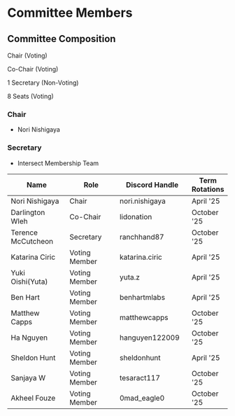 # Committee Members

## Committee Composition

Chair (Voting)

Co-Chair (Voting)

1 Secretary (Non-Voting)

8  Seats  (Voting)

### Chair

* Nori Nishigaya&#x20;

### Secretary

* Intersect Membership Team



<table><thead><tr><th width="146">Name</th><th width="131">Role</th><th width="164">Discord Handle</th><th>Term Rotations</th></tr></thead><tbody><tr><td>Nori Nishigaya</td><td>Chair</td><td>nori.nishigaya</td><td>April '25</td></tr><tr><td>Darlington Wleh</td><td>Co-Chair</td><td>lidonation</td><td>October '25</td></tr><tr><td>Terence McCutcheon</td><td>Secretary</td><td>ranchhand87</td><td>October '25</td></tr><tr><td>Katarina Ciric</td><td>Voting Member</td><td>katarina.ciric</td><td>April '25</td></tr><tr><td>Yuki Oishi(Yuta)</td><td>Voting Member</td><td>yuta.z</td><td>April '25</td></tr><tr><td>Ben Hart</td><td>Voting Member</td><td>benhartmlabs</td><td>April '25</td></tr><tr><td>Matthew Capps</td><td>Voting Member</td><td>matthewcapps</td><td>October '25</td></tr><tr><td>Ha Nguyen</td><td>Voting Member</td><td>hanguyen122009</td><td>October '25</td></tr><tr><td>Sheldon Hunt</td><td>Voting Member</td><td>sheldonhunt</td><td>April '25</td></tr><tr><td>Sanjaya W</td><td>Voting Member</td><td>tesaract117</td><td>October '25</td></tr><tr><td>Akheel Fouze</td><td>Voting Member</td><td>0mad_eagle0</td><td>October '25</td></tr></tbody></table>

